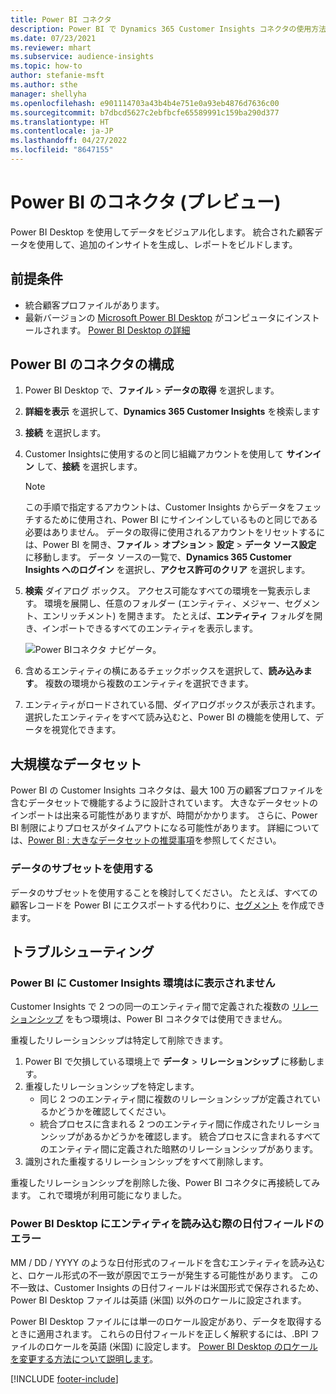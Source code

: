 ```yaml
---
title: Power BI コネクタ
description: Power BI で Dynamics 365 Customer Insights コネクタの使用方法を学びます。
ms.date: 07/23/2021
ms.reviewer: mhart
ms.subservice: audience-insights
ms.topic: how-to
author: stefanie-msft
ms.author: sthe
manager: shellyha
ms.openlocfilehash: e901114703a43b4b4e751e0a93eb4876d7636c00
ms.sourcegitcommit: b7dbcd5627c2ebfbcfe65589991c159ba290d377
ms.translationtype: HT
ms.contentlocale: ja-JP
ms.lasthandoff: 04/27/2022
ms.locfileid: "8647155"
---
```

# <a name="connector-for-power-bi-preview"></a>Power BI のコネクタ (プレビュー)

Power BI Desktop を使用してデータをビジュアル化します。 統合された顧客データを使用して、追加のインサイトを生成し、レポートをビルドします。

## <a name="prerequisites"></a>前提条件

- 統合顧客プロファイルがあります。
- 最新バージョンの [Microsoft Power BI Desktop](https://powerbi.microsoft.com/desktop/) がコンピュータにインストールされます。 [Power BI Desktop の詳細](/power-bi/desktop-what-is-desktop)

## <a name="configure-the-connector-for-power-bi"></a>Power BI のコネクタの構成

1. Power BI Desktop で、**ファイル** > **データの取得** を選択します。

1. **詳細を表示** を選択して、**Dynamics 365 Customer Insights** を検索します

1. **接続** を選択します。

1. Customer Insightsに使用するのと同じ組織アカウントを使用して **サインイン** して、**接続** を選択します。
   > [!NOTE]
   > この手順で指定するアカウントは、Customer Insights からデータをフェッチするために使用され、Power BI にサインインしているものと同じである必要はありません。 データの取得に使用されるアカウントをリセットするには、Power BI を開き、**ファイル** > **オプション** > **設定** > **データ ソース設定** に移動します。 データ ソースの一覧で、**Dynamics 365 Customer Insights へのログイン** を選択し、**アクセス許可のクリア** を選択します。  

1. **検索** ダイアログ ボックス。 アクセス可能なすべての環境を一覧表示します。 環境を展開し、任意のフォルダー (エンティティ、メジャー、セグメント、エンリッチメント) を開きます。 たとえば、**エンティティ** フォルダを開き、インポートできるすべてのエンティティを表示します。

   ![Power BIコネクタ ナビゲータ。](media/power-bi-navigator.png "Power BI コネクタ ナビゲーター")

1. 含めるエンティティの横にあるチェックボックスを選択して、**読み込みます**。 複数の環境から複数のエンティティを選択できます。

1. エンティティがロードされている間、ダイアログボックスが表示されます。 選択したエンティティをすべて読み込むと、Power BI の機能を使用して、データを視覚化できます。

## <a name="large-data-sets"></a>大規模なデータセット

Power BI の Customer Insights コネクタは、最大 100 万の顧客プロファイルを含むデータセットで機能するように設計されています。 大きなデータセットのインポートは出来る可能性がありますが、時間がかかります。 さらに、Power BI 制限によりプロセスがタイムアウトになる可能性があります。 詳細については、[Power BI : 大きなデータセットの推奨事項](/power-bi/admin/service-premium-what-is#large-datasets)を参照してください。 

### <a name="work-with-a-subset-of-data"></a>データのサブセットを使用する

データのサブセットを使用することを検討してください。 たとえば、すべての顧客レコードを Power BI にエクスポートする代わりに、[セグメント](segments.md) を作成できます。

## <a name="troubleshooting"></a>トラブルシューティング​​

### <a name="customer-insights-environment-doesnt-show-in-power-bi"></a>Power BI に Customer Insights 環境はに表示されません

Customer Insights で 2 つの同一のエンティティ間で定義された複数の [リレーションシップ](relationships.md) をもつ環境は、Power BI コネクタでは使用できません。

重複したリレーションシップは特定して削除できます。

1. Power BI で欠損している環境上で **データ** > **リレーションシップ** に移動します。
2. 重複したリレーションシップを特定します。
   - 同じ 2 つのエンティティ間に複数のリレーションシップが定義されているかどうかを確認してください。
   - 統合プロセスに含まれる 2 つのエンティティ間に作成されたリレーションシップがあるかどうかを確認します。 統合プロセスに含まれるすべてのエンティティ間に定義された暗黙のリレーションシップがあります。
3. 識別された重複するリレーションシップをすべて削除します。

重複したリレーションシップを削除した後、Power BI コネクタに再接続してみます。 これで環境が利用可能になりました。

### <a name="errors-on-date-fields-when-loading-entities-in-power-bi-desktop"></a>Power BI Desktop にエンティティを読み込む際の日付フィールドのエラー

MM / DD / YYYY のような日付形式のフィールドを含むエンティティを読み込むと、ロケール形式の不一致が原因でエラーが発生する可能性があります。 この不一致は、Customer Insights の日付フィールドは米国形式で保存されるため、Power BI Desktop ファイルは英語 (米国) 以外のロケールに設定されます。

Power BI Desktop ファイルには単一のロケール設定があり、データを取得するときに適用されます。 これらの日付フィールドを正しく解釈するには、.BPI ファイルのロケールを英語 (米国) に設定します。 [Power BI Desktop のロケールを変更する方法について説明します](/power-bi/fundamentals/supported-languages-countries-regions#choose-the-language-or-locale-of-power-bi-desktop)。

[!INCLUDE [footer-include](includes/footer-banner.md)]
